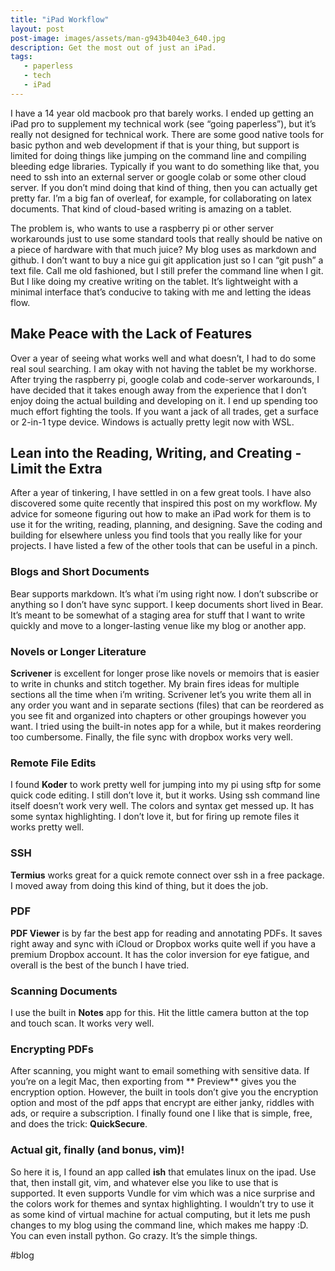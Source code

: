 ```yaml
---
title: "iPad Workflow"
layout: post
post-image: images/assets/man-g943b404e3_640.jpg
description: Get the most out of just an iPad.
tags:
   - paperless
   - tech
   - iPad
---
```



I have a 14 year old macbook pro that barely works. I ended up getting an iPad pro to supplement my technical work (see “going paperless”), but it’s really not designed for technical work. There are some good native tools for basic python and web development if that is your thing, but support is limited for doing things like jumping on the command line and compiling bleeding edge libraries. Typically if you want to do something like that, you need to ssh into an external server or google colab or some other cloud server. If you don’t mind doing that kind of thing, then you can actually get pretty far. I’m a big fan of overleaf, for example, for collaborating on latex documents. That kind of cloud-based writing is amazing on a tablet.

The problem is, who wants to use a raspberry pi or other server workarounds just to use some standard tools that really should be native on a piece of hardware with that much juice? My blog uses as markdown and github. I don’t want to buy a nice gui git application just so I can “git push” a text file. Call me old fashioned, but I still prefer the command line when I git. But I like doing my creative writing on the tablet. It’s lightweight with a minimal interface that’s conducive to taking with me and letting the ideas flow.

## Make Peace with the Lack of Features
Over a year of seeing what works well and what doesn’t, I had to do some real soul searching. I am okay with not having the tablet be my workhorse. After trying the raspberry pi, google colab and code-server workarounds, I have decided that it takes enough away from the experience that I don’t enjoy doing the actual building and developing on it. I end up spending too much effort fighting the tools. If you want a jack of all trades, get a surface or 2-in-1 type device. Windows is actually pretty legit now with WSL. 

## Lean into the Reading, Writing, and Creating - Limit the Extra
After a year of tinkering, I have settled in on a few great tools. I have also discovered some quite recently that inspired this post on my workflow. My advice for someone figuring out how to make an iPad work for them is to use it for the writing, reading, planning, and designing. Save the coding and building for elsewhere unless you find tools that you really like for your projects. I have listed a few of the other tools that can be useful in a pinch.

### Blogs and Short Documents
Bear supports markdown. It’s what i’m using right now. I don’t subscribe or anything so I don’t have sync support. I keep documents short lived in Bear. It’s meant to be somewhat of a staging area for stuff that I want to write quickly and move to a longer-lasting venue like my blog or another app.

### Novels or Longer Literature
**Scrivener** is excellent for longer prose like novels or memoirs that is easier to write in chunks and stitch together. My brain fires ideas for multiple sections all the time when i’m writing. Scrivener let’s you write them all in any order you want and in separate sections  (files) that can be reordered as you see fit and organized into chapters or other groupings however you want. I tried using the built-in notes app for a while, but it makes reordering too cumbersome. Finally, the file sync with dropbox works very well.

### Remote File Edits
I found **Koder** to work pretty well for jumping into my pi using sftp for some quick code editing. I still don’t love it, but it works. Using ssh command line itself doesn’t work very well. The colors and syntax get messed up. It has some syntax highlighting. I don’t love it, but for firing up remote files it works pretty well.

### SSH
**Termius** works great for a quick remote connect over ssh in a free package. I moved away from doing this kind of thing, but it does the job.

### PDF
**PDF Viewer** is by far the best app for reading and annotating PDFs. It saves right away and sync with iCloud or Dropbox works quite well if you have a premium Dropbox account. It has the color inversion for eye fatigue, and overall is the best of the bunch I have tried.

### Scanning Documents
I use the built in **Notes** app for this. Hit the little camera button at the top and touch scan. It works very well.

### Encrypting PDFs
After scanning, you might want to email something with sensitive data. If you’re on a legit Mac, then exporting from ** Preview** gives you the encryption option. However, the built in tools don’t give you the encryption option and most of the pdf apps that encrypt are either janky, riddles with ads, or require a subscription. I finally found one I like that is simple, free, and does the trick: **QuickSecure**.

### Actual git, finally (and bonus, vim)!
So here it is, I found an app called **ish** that emulates linux on the ipad. Use that, then install git, vim, and whatever else you like to use that is supported. It even supports Vundle for vim which was a nice surprise and the colors work for themes and syntax highlighting. I wouldn’t try to use it as some kind of virtual machine for actual computing, but it lets me push changes to my blog using the command line, which makes me happy :D. You can even install python. Go crazy. It’s the simple things.

#blog

